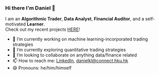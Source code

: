 ### Hi there I'm Daniel 👋

I am an **Algorithmic Trader**, **Data Analyst**, **Financial Auditor**, and a self-motivated **Learner**.  
Check out my recent projects [HERE](https://uthrower.github.io/Daniel_Portfolio/)!

- 🔭 I’m currently working on machine learning-incorporated trading strategies
- 🌱 I’m currently exploring quantitative trading strategies
- 👯 I’m looking to collaborate on anything data/finance related
- 📫 How to reach me: [LinkedIn](http://www.linkedin.com/in/danielklchan), <danielkl@connect.hku.hk>
- 😄 Pronouns: he/him/himself
